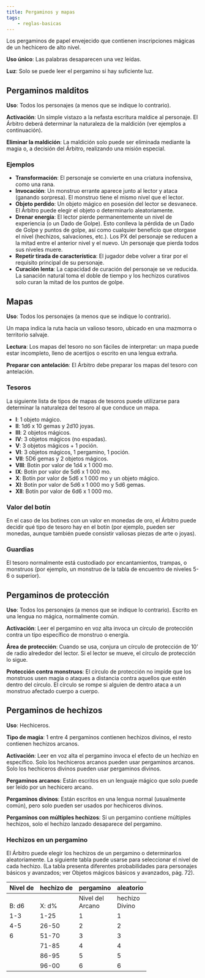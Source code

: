 ```yaml
---
title: Pergaminos y mapas
tags:
    - reglas-basicas
---
```


Los pergaminos de papel envejecido que contienen inscripciones mágicas de un hechicero de alto nivel.

**Uso único**: Las palabras desaparecen una vez leídas.

**Luz**: Solo se puede leer el pergamino si hay suficiente luz.

## Pergaminos malditos
**Uso**: Todos los personajes (a menos que se indique lo contrario).

**Activación**: Un simple vistazo a la nefasta escritura maldice al personaje. El Árbitro deberá determinar la naturaleza de la maldición (ver ejemplos a continuación).

**Eliminar la maldición**: La maldición solo puede ser eliminada mediante la magia o, a decisión del Árbitro, realizando una misión especial.

### Ejemplos
- **Transformación**: El personaje se convierte en una criatura inofensiva, como una rana.
- **Invocación**: Un monstruo errante aparece junto al lector y ataca (ganando sorpresa). El monstruo tiene el mismo nivel que el lector.
- **Objeto perdido**: Un objeto mágico en posesión del lector se desvanece. El Árbitro puede elegir el objeto o determinarlo aleatoriamente.
- **Drenar energía**: El lector pierde permanentemente un nivel de experiencia (o un Dado de Golpe). Esto conlleva la pérdida de un Dado de Golpe y puntos de golpe, así como cualquier beneficio que otorgase el nivel (hechizos, salvaciones, etc.). Los PX del personaje se reducen a la mitad entre el anterior nivel y el nuevo. Un personaje que pierda todos sus niveles muere.
- **Repetir tirada de característica**: El jugador debe volver a tirar por el requisito principal de su personaje.
- **Curación lenta**: La capacidad de curación del personaje se ve reducida. La sanación natural toma el doble de tiempo y los hechizos curativos solo curan la mitad de los puntos de golpe.

## Mapas
**Uso**: Todos los personajes (a menos que se indique lo contrario).

Un mapa indica la ruta hacia un valioso tesoro, ubicado en una mazmorra o territorio salvaje.

**Lectura**: Los mapas del tesoro no son fáciles de interpretar: un mapa puede estar incompleto, lleno de acertijos o escrito en una lengua extraña.

**Preparar con antelación**: El Árbitro debe preparar los mapas del tesoro con antelación.

### Tesoros
La siguiente lista de tipos de mapas de tesoros puede utilizarse para determinar la naturaleza del tesoro al que conduce un mapa.

- **I**: 1 objeto mágico.
- **II**: 1d6 x 10 gemas y 2d10 joyas.
- **III**: 2 objetos mágicos.
- **IV**: 3 objetos mágicos (no espadas).
- **V**: 3 objetos mágicos + 1 poción.
- **VI**: 3 objetos mágicos, 1 pergamino, 1 poción.
- **VII**: 5D6 gemas y 2 objetos mágicos.
- **VIII**: Botín por valor de 1d4 x 1 000 mo.
- **IX**: Botín por valor de 5d6 x 1 000 mo.
- **X**: Botín por valor de 5d6 x 1 000 mo y un objeto mágico.
- **XI**: Botín por valor de 5d6 x 1 000 mo y 5d6 gemas.
- **XII**: Botín por valor de 6d6 x 1 000 mo.

### Valor del botín
En el caso de los botines con un valor en monedas de oro, el Árbitro puede decidir qué tipo de tesoro hay en el botín (por ejemplo, pueden ser monedas, aunque también puede consistir valiosas piezas de arte o joyas).

### Guardias
El tesoro normalmente está custodiado por encantamientos, trampas, o monstruos (por ejemplo, un monstruo de la tabla de encuentro de niveles 5-6 o superior).

## Pergaminos de protección
**Uso**: Todos los personajes (a menos que se indique lo contrario). Escrito en una lengua no mágica, normalmente común.

**Activación**: Leer el pergamino en voz alta invoca un círculo de protección contra un tipo específico de monstruo o energía.

**Área de protección**: Cuando se usa, conjura un círculo de protección de 10’ de radio alrededor del lector. Si el lector se mueve, el círculo de protección lo sigue.

**Protección contra monstruos**: El círculo de protección no impide que los monstruos usen magia o ataques a distancia contra aquellos que estén dentro del círculo. El círculo se rompe si alguien de dentro ataca a un monstruo afectado cuerpo a cuerpo.

## Pergaminos de hechizos
**Uso**: Hechiceros.

**Tipo de magia**: 1 entre 4 pergaminos contienen hechizos divinos, el resto contienen hechizos arcanos.

**Activación**: Leer en voz alta el pergamino invoca el efecto de un hechizo en específico. Solo los hechiceros arcanos pueden usar pergaminos arcanos. Solo los hechiceros divinos pueden usar pergaminos divinos.

**Pergaminos arcanos**: Están escritos en un lenguaje mágico que solo puede ser leído por un hechicero arcano.

**Pergaminos divinos**: Están escritos en una lengua normal (usualmente común), pero solo pueden ser usados por hechiceros divinos.

**Pergaminos con múltiples hechizos**: Si un pergamino contiene múltiples hechizos, solo el hechizo lanzado desaparece del pergamino.

### Hechizos en un pergamino
El Árbitro puede elegir los hechizos de un pergamino o determinarlos aleatoriamente. La siguiente tabla puede usarse para seleccionar el nivel de cada hechizo. (La tabla presenta diferentes probabilidades para personajes básicos y avanzados; ver Objetos mágicos básicos y avanzados, pág. 72).

| Nivel de  | hechizo de | pergamino           | aleatorio         |
| --------- | ---------- | ------------------- | ----------------- |
| <br>B: d6 | <br>X: d%  | Nivel del<br>Arcano | hechizo<br>Divino |
| 1-3       | 1-25       | 1                   | 1                 |
| 4-5       | 26-50      | 2                   | 2                 |
| 6         | 51-70      | 3                   | 3                 |
|           | 71-85      | 4                   | 4                 |
|           | 86-95      | 5                   | 5                 |
|           | 96-00      | 6                   | 6                 |
